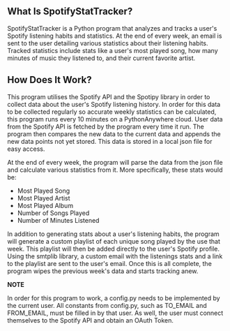 ## What Is SpotifyStatTracker?
SpotifyStatTracker is a Python program that analyzes and tracks a user's Spotify listening habits and statistics. At the end of every week, an email is sent to the user detailing various statistics about their listening habits. Tracked statistics include stats like a user's most played song, how many minutes of music they listened to, and their current favorite artist. 

## How Does It Work?
This program utilises the Spotify API and the Spotipy library in order to collect data about the user's Spotify listening history. In order for this data to be collected regularly so accurate weekly statistics can be calculated, this program runs every 10 minutes on a  PythonAnywhere cloud. User data from the Spotify API is fetched by the program every time it run. The program then compares the new data to the current data and appends the new data points not yet stored. This data is stored in a local json file for easy access.

At the end of every week, the program will parse the data from the json file and calculate various statistics from it. More specifically, these stats would be:
  - Most Played Song
  - Most Played Artist
  - Most Played Album
  - Number of Songs Played
  - Number of Minutes Listened

In addition to generating stats about a user's listening habits, the program will generate a custom playlist of each unique song played by the use that week. This playlist will then be added directly to the user's Spotify profile. Using the smtplib library, a custom email with the listenings stats and a link to the playlist are sent to the user's email. Once this is all complete, the program wipes the previous week's data and starts tracking anew.

**NOTE**

In order for this program to work, a config.py needs to be implemented by the current user. All constants from config.py, such as TO_EMAIL and FROM_EMAIL, must be filled in by that user. As well, the user must connect themselves to the Spotify API and obtain an OAuth Token.
